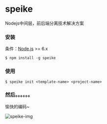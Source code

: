 # speike

Nodejs中间层，前后端分离技术解决方案


### 安装

条件：[Node.js](https://nodejs.org/en/) >= 6.x 

```base
$ npm install -g speike
```

### 使用

```base
$ speike init <template-name> <project-name>
```

### 然后。。。。。。

愉快的编码~

![speike-img](http://p0.qhimg.com/t01c7054ef783397273.jpg)